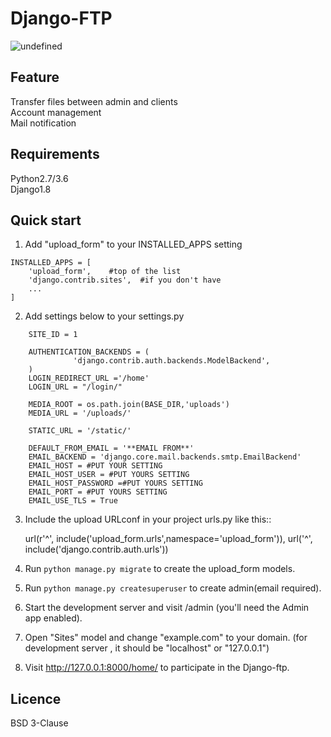 # Django-FTP
<img alt="undefined" src="https://img.shields.io/pypi/l/django.svg">

Feature
-----------
Transfer files between admin and clients<br>
Account management <br>
Mail notification<br>

Requirements
-----------
Python2.7/3.6<br>
Django1.8

Quick start
-----------

1. Add "upload_form" to your INSTALLED_APPS setting
```
INSTALLED_APPS = [
    'upload_form',    #top of the list
    'django.contrib.sites',  #if you don't have
    ...
]
```
2. Add settings below to your settings.py
  
```
    SITE_ID = 1

    AUTHENTICATION_BACKENDS = (
              'django.contrib.auth.backends.ModelBackend',
    )
    LOGIN_REDIRECT_URL ='/home'
    LOGIN_URL = "/login/"

    MEDIA_ROOT = os.path.join(BASE_DIR,'uploads')
    MEDIA_URL = '/uploads/'  

    STATIC_URL = '/static/'  

    DEFAULT_FROM_EMAIL = '**EMAIL FROM**'
    EMAIL_BACKEND = 'django.core.mail.backends.smtp.EmailBackend'
    EMAIL_HOST = #PUT YOUR SETTING
    EMAIL_HOST_USER = #PUT YOURS SETTING
    EMAIL_HOST_PASSWORD =#PUT YOURS SETTING
    EMAIL_PORT = #PUT YOURS SETTING
    EMAIL_USE_TLS = True

``` 
3. Include the upload URLconf in your project urls.py like this::


    url(r'^', include('upload_form.urls',namespace='upload_form')),
    url('^', include('django.contrib.auth.urls'))


4. Run `python manage.py migrate` to create the upload_form models.

5. Run `python manage.py createsuperuser` to create admin(email required).

6. Start the development server and visit /admin
   (you'll need the Admin app enabled).

7. Open "Sites" model and change "example.com" to your domain.
   (for development server , it should be "localhost" or "127.0.0.1")

8. Visit http://127.0.0.1:8000/home/ to participate in the Django-ftp.

## Licence
BSD 3-Clause
